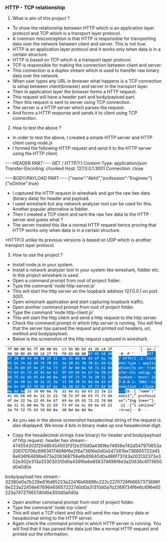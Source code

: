 ### HTTP - TCP relationship
1) What is aim of this project ?
- To show the relationship between HTTP which is an application layer protocol and TCP which is a transport layer protocol.
- A common misconception is that HTTP is responsible for transporting data over the network between client and server. This is not true.
- HTTP is an application layer protocol and it works only when data is in a certain structure. 
- HTTP is based on TCP which is a transport layer protocol.
- TCP is responsible for making the connection between client and server.
- This connection is a duplex stream which is used to transfer raw binary data over the network.
- When user types any URL in browser what happens is a TCP connection is setup between client(browser)
and server in the transport layer. 
- Then in application layer the browser forms a HTTP request. 
- This request will have a header part and body/payload part.
- Then this request is sent to server using TCP connection.
- The server is a HTTP server which parses the request.
- And forms a HTTP response and sends it to client using TCP connection.

2) How to test the above ?
- In order to test the above, I created a simple HTTP server and HTTP client using node.js
- I formed the following HTTP request and send it to the HTTP server using the HTTP client.

----HEADER PART----
GET / HTTP/1.1
Content-Type: application/json
Transfer-Encoding: chunked
Host: 127.0.0.1:3001
Connection: close

----BODY/PAYLOAD PART----
{"name":"Akhil","profession":"Engineer"}
{"isOnline":true}

- I captured the HTTP request in wireshark and got the raw hex data (binary data) for header and payload.
- I used wireshark but any network analyzer tool can be used for this. Another popular alternative is fiddler.
- Then I created a TCP client and sent the raw hex data to the HTTP server and guess what ? 
- The server treated this like a normal HTTP request hence proving that HTTP works only when data is in a certain structure.

*HTTP/3 unlike its previous versions is based on UDP which is another transport layer protocol.

3) How to use the project ?
- Install node.js in your system.
- Install a network analyzer tool in your system like wireshark, fiddler etc. In this project wireshark is used.
- Open a command prompt from root of project folder.
- Type the command 'node http-server.js' 
- This will start the http server on the loopback address 127.0.0.1 on port 3001.
- Open wireshark application and start capturing loopback traffic.
- Open another command prompt from root of project folder.
- Type the command 'node http-client.js'
- This will start the http client and send a http request to the http server.
- Check the command prompt in which http server is running. You will find that the server has parsed the request and printed out
headers, url, method and body/payload. 
- Below is the screenshot of the http request captured in wireshark.

<img src="./images/http-client-to-server.png">

- As you see in the above screenshot hexadecimal string of the request is also displayed. We know 4 bits in binary make up one 
hexadecimal digit. 

- Copy the hexadecimal strings (raw binary) for header and body/payload of http request.
header hex stream:-
474554202f20485454502f312e310d0a436f6e74656e742d547970653a206170706c69636174696f6e2f6a736f6e0d0a5472616e736665722d456e636f64696e673a206368756e6b65640d0a486f73743a203132372e302e302e313a333030310d0a436f6e6e656374696f6e3a20636c6f73650d0a0d0a

body/payload hex stream:-
32380d0a7b226e616d65223a22416b68696c222c2270726f66657373696f6e223a22456e67696e656572227d0d0a31310d0a7b2269734f6e6c696e65223a747275657d0d0a300d0a0d0a

- Open another command prompt from root of project folder.
- Type the command 'node tcp-client'
- This will start a TCP client and this will send the raw binary data or hexadecimal string to the HTTP server. 
- Again check the command prompt in which HTTP server is running. You will find that it has parsed the data just like a normal
HTTP request and printed out the information.
